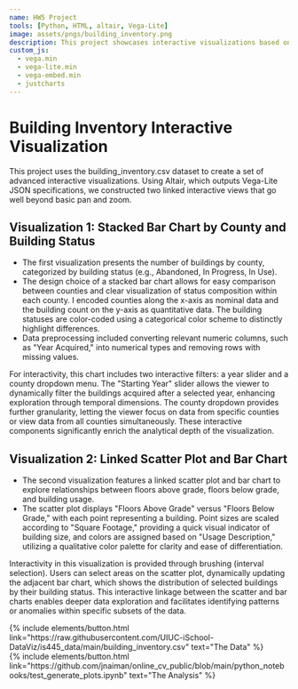 ```yaml
---
name: HW5 Project
tools: [Python, HTML, altair, Vega-Lite]
image: assets/pngs/building_inventory.png
description: This project showcases interactive visualizations based on the building_inventory.csv dataset using Altair for advanced interactivity!
custom_js:
  - vega.min
  - vega-lite.min
  - vega-embed.min
  - justcharts
---
```



# Building Inventory Interactive Visualization

This project uses the building_inventory.csv dataset to create a set of advanced interactive visualizations. Using Altair, which outputs Vega-Lite JSON specifications, we constructed two linked interactive views that go well beyond basic pan and zoom.

## Visualization 1: Stacked Bar Chart by County and Building Status
- The first visualization presents the number of buildings by county, categorized by building status (e.g., Abandoned, In Progress, In Use). 
- The design choice of a stacked bar chart allows for easy comparison between counties and clear visualization of status composition within each county. I encoded counties along the x-axis as nominal data and the building count on the y-axis as quantitative data. The building statuses are color-coded using a categorical color scheme to distinctly highlight differences. 
- Data preprocessing included converting relevant numeric columns, such as "Year Acquired," into numerical types and removing rows with missing values.

For interactivity, this chart includes two interactive filters: a year slider and a county dropdown menu. The "Starting Year" slider allows the viewer to dynamically filter the buildings acquired after a selected year, enhancing exploration through temporal dimensions. The county dropdown provides further granularity, letting the viewer focus on data from specific counties or view data from all counties simultaneously. These interactive components significantly enrich the analytical depth of the visualization.

<vegachart schema-url="{{ site.baseurl }}/assets/json/bar_chart.json" style="width: 100%"></vegachart>

## Visualization 2: Linked Scatter Plot and Bar Chart

- The second visualization features a linked scatter plot and bar chart to explore relationships between floors above grade, floors below grade, and building usage. 
- The scatter plot displays "Floors Above Grade" versus "Floors Below Grade," with each point representing a building. Point sizes are scaled according to "Square Footage," providing a quick visual indicator of building size, and colors are assigned based on "Usage Description," utilizing a qualitative color palette for clarity and ease of differentiation.

Interactivity in this visualization is provided through brushing (interval selection). Users can select areas on the scatter plot, dynamically updating the adjacent bar chart, which shows the distribution of selected buildings by their building status. This interactive linkage between the scatter and bar charts enables deeper data exploration and facilitates identifying patterns or anomalies within specific subsets of the data.

<vegachart schema-url="{{ site.baseurl }}/assets/json/linked_view.json" style="width: 100%"></vegachart>



<!-- these are written in a combo of html and liquid --> 

<div class="left">
{% include elements/button.html link="https://raw.githubusercontent.com/UIUC-iSchool-DataViz/is445_data/main/building_inventory.csv" text="The Data" %}
</div>

<div class="right">
{% include elements/button.html link="https://github.com/jnaiman/online_cv_public/blob/main/python_notebooks/test_generate_plots.ipynb" text="The Analysis" %}
</div>
